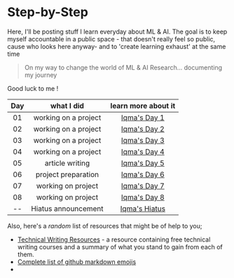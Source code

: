 # Step-by-Step


 Here, I'll be posting stuff I learn everyday about ML & AI. The goal is to keep myself accountable in a public space - that doesn't really feel so public, cause who looks here anyway- and to 'create learning exhaust' at the same time


 > On my way to change the world of ML &amp; AI Research... documenting my journey

Good luck to me !

|        Day           |           what I did               |        learn more about it       |
|       :---:          |           :--------:               |        :-----------------:       |
|        01            |       working on a project         |          [Iqma's Day 1](https://github.com/Iqmaa/Step-by-Step/blob/main/Month%201/week%201.md)   |
|        02            |       working on a project         |          [Iqma's Day 2](https://github.com/Iqmaa/Step-by-Step/blob/main/Month%201/week%201.md)   |
|        03            |       working on a project         |          [Iqma's Day 3](https://github.com/Iqmaa/Step-by-Step/blob/main/Month%201/week%201.md)   |
|        04            |       working on a project         |          [Iqma's Day 4](https://github.com/Iqmaa/Step-by-Step/blob/main/Month%201/week%201.md)   |
|        05            |       article writing              |          [Iqma's Day 5](https://github.com/Iqmaa/Step-by-Step/blob/main/Month%201/week%201.md)   |
|        06            |       project preparation          |          [Iqma's Day 6](https://github.com/Iqmaa/Step-by-Step/blob/main/Month%201/week%201.md)   |
|        07            |       working on project           |          [Iqma's Day 7](https://github.com/Iqmaa/Step-by-Step/blob/main/Month%201/week%201.md)   |
|        08            |       working on project           |          [Iqma's Day 8](https://github.com/Iqmaa/Step-by-Step/blob/main/Month%201/week%202.md)   |
|        --            |       Hiatus announcement          |          [Iqma's Hiatus](https://github.com/Iqmaa/Step-by-Step/blob/main/Month%201/week%202.md)   |


Also, here's a *random* list of resources that might be of help to you;

- [Technical Writing Resources](https://github.com/Iqmaa/Technical_writing_resource) - a resource containing free technical writing courses and a summary of what you stand to gain from each of them.
- [Complete list of github markdown emojis](https://dev.to/nikolab/complete-list-of-github-markdown-emoji-markup-5aia) 
- 
